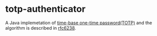 # totp-authenticator
A Java implemetation of [time-base one-time password(TOTP)](https://en.wikipedia.org/wiki/Time-based_One-time_Password_Algorithm) and the  algorithm is described in [rfc6238](https://tools.ietf.org/html/rfc6238).
